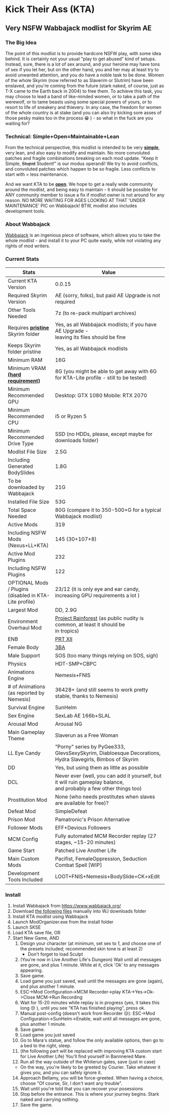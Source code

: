 # Kick Their Ass (KTA) 
## Very NSFW Wabbajack modlist for Skyrim AE

### The Big Idea
The point of this modlist is to provide hardcore NSFW play, with some idea behind. It is certainly not your usual "play to get abused" kind of setups. Instead, sure, there is a lot of sex around, and your heroine may have tons of sex if you let her, but on the other hand, you and her may at least try to avoid unwanted attention, and you do have a noble task to be done. Women of the whole Skyrim (now referred to as Slaverim or Slutrim) have been enslaved, and you're coming from the future (stark naked, of course, just as T-X came to the Earth back in 2004) to free them. To achieve this task, you may choose to lead a band of like-minded women, or to take a path of the werewolf, or to tame beasts using some special powers of yours, or to resort to life of sneakery and thievery. In any case, the freedom for women of the whole country is at stake (and you can also try kicking sore asses of those pesky males too in the process :grin: ) - so what in the fuck are you waiting for? 

### Technical: Simple+Open=Maintainable+Lean
From the technical perspective, this modlist is intended to be very <ins>**simple**</ins>, very lean, and also easy to modify and maintain. No more convoluted patches and fragile combinations breaking on each mod update. "Keep It Simple, ~~Stupid~~ Student!" is our modus operandi! We try to avoid conflicts, and convoluted patches which happen to be so fragile. Less conflicts to start with = less maintenance. 

And we want KTA to be <ins>**open**</ins>. We hope to get a really wide community around the modlist, and being easy to maintain - it should be possible for ANY community member to issue a fix if modlist owner is not around for any reason. NO MORE WAITING FOR AGES LOOKING AT THAT 'UNDER MAINTENANCE' PIC on Wabbajack! BTW, modlist also includes development tools. 

### About Wabbajack
[Wabbajack](https://www.wabbajack.org/) is an ingenious piece of software, which allows you to take the whole modlist - and install it to your PC quite easily, while not violating any rights of mod writers. 

### Current Stats
| Stats | Value |
|-----|-----|
| Current KTA Version | 0.0.15 |
| Required Skyrim Version | AE (sorry, folks), but paid AE Upgrade is not required |
| Other Tools Needed | 7z (to re-pack multipart archives) |
| Requires <ins>**pristine**</ins> Skyrim folder | Yes, as all Wabbajack modlists; if you have AE Upgrade - <br> leaving its files should be fine |
| Keeps Skyrim folder pristine | Yes, as all Wabbajack modlists |
| Minimum RAM | 16G  |
| Minimum VRAM <ins>**(hard requirement)**</ins> | 8G (you might be able to get away with 6G for KTA-Lite profile - still to be tested) |
| Minimum Recommended GPU | Desktop: GTX 1080 Mobile: RTX 2070 |
| Minimum Recommended CPU | i5 or Ryzen 5 |
| Minimum Recommended Drive Type | SSD (no HDDs, please, except maybe for downloads folder) |
| Modlist File Size | 2.5G |
| Including Generated BodySlides | 1.8G |
| To be downloaded by Wabbajack | 21G |
| Installed File Size | 53G |
| Total Space Needed | 80G (compare it to 350-500+G for a typical Wabbajack modlist) |
| Active Mods | 319 |
| Including NSFW Mods (Nexus+LL+KTA) | 145 (30+107+8) |
| Active Mod Plugins | 232 |
| Including NSFW Plugins | 122 |
| OPTIONAL Mods / Plugins <br> (disabled in KTA-Lite profile) | 23/12 (it is only eye and ear candy, increasing GPU requirements a lot )|
| Largest Mod | DD, 2.9G | 
| Environment Overhaul Mod | [Project Rainforest](https://www.nexusmods.com/skyrimspecialedition/mods/20636) (as public nudity is common, at least it should be <br> in tropics) | 
| ENB | [PRT XII](https://www.nexusmods.com/skyrimspecialedition/mods/4743/?tab=files) |
| Female Body | [3BA](https://www.nexusmods.com/skyrimspecialedition/mods/30174) |
| Male Support | SOS (too many things relying on SOS, sigh) |
| Physics | HDT-SMP+CBPC |
| Animations Engine | Nemesis+FNIS |
| # of Animations (as reported by Nemesis) | 36428+ (and still seems to work pretty stable, thanks to Nemesis) |
| Survival Engine | SunHelm |
| Sex Engine | SexLab AE 166b+SLAL |
| Arousal Mod | Arousal NG |
| Main Gameplay Theme | Slaverun as a Free Woman |
| LL Eye Candy | "Porny" series by PyGee333, GlevsSexySkyrim, Diabloesque Decorations, <br> Hydra Slavegirls, Bimbos of Skyrim |
| DD | Yes, but using them as little as possible |
| DCL | Never ever (well, you can add it yourself, but it will ruin gameplay balance, <br> and probably a few other things too) | 
| Prostitution Mod | None (who needs prostitutes when slaves are available for free)? |
| Defeat Mod | SimpleDefeat |
| Prison Mod | Pamatronic's Prison Alternative |
| Follower Mods | EFF+Devious Followers |
| MCM Config | Fully automated MCM Recorder replay (27 stages, ~15-20 minutes) |
| Game Start | Patched Live Another Life | 
| Main Custom Mods | Pacifist, FemaleOppression, Seduction Combat Spell [WIP] | 
| Development Tools Included | LOOT+FNIS+Nemesis+BodySlide+CK+xEdit |

### Install
1. Install Wabbajack from https://www.wabbajack.org/
2. Download [the following files](https://github.com/KTAGirl/KTA/blob/main/manualdl.md) manually into WJ downloads folder
3. Install KTA modlist using Wabbajack
4. Launch ModOrganizer.exe from the install folder
5. Launch SKSE
6. Load KTA save file, OR
7. Start New Game, AND
   1. Design your character (at minimum, set sex to 1, and choose one of the presets included; recommended skin tone is at least 2)
      + Don't forget to load Sculpt     
   3. (You're now in Live Another Life's Dungeon) Wait until all messages are gone, and plus 1 minute. While at it, click 'Ok' to any messages appearing.
   4. Save game.
   5. Load game you just saved, wait until the messages are gone (again), and plus another 1 minute.
   6. ESC->Mod Configuration->MCM Recorder->play KTA->Yes->Ok->Close MCM->Run Recording
   7. Wait for 15-20 minutes while replay is in progress (yes, it takes this long 😒 ), until you see "KTA has finished playing", press ok.
   8. Manual post-config (doesn't work from Recorder 😒): ESC->Mod Configuration->SunHelm->Enable, wait until all messages are gone, plus another 1 minute.
   9. Save game.
   10. Load game you just saved
   11. Go to Mara's statue, and follow the only available options, then go to a bed to the right, sleep.
   12. (the following part will be replaced with improving KTA custom start for Live Another Life) You'll find yourself in Bannnered Mare.
   13. Run all the way outside of the Whiterun gates, save (just in case)
      - On the way, you're likely to be greeted by Courier. Take whatever it gives you, and you can safely ignore it. 
   14. Approach Bellamy, you will be force-greeted. When having a choice, choose "Of course, Sir, I don't want any trouble".
   15. Wait until you're told that you can recover your posessions
   16. Stop before the entrance. This is where your journey begins. Stark naked and carrying nothing.
   17. Save the game.
